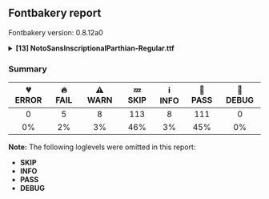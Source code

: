 ## Fontbakery report

Fontbakery version: 0.8.12a0

<details><summary><b>[13] NotoSansInscriptionalParthian-Regular.ttf</b></summary><div><details><summary>🔥 <b>FAIL:</b> Version number has increased since previous release on Google Fonts? (<a href="https://font-bakery.readthedocs.io/en/stable/fontbakery/profiles/googlefonts.html#com.google.fonts/check/version_bump">com.google.fonts/check/version_bump</a>)</summary><div>


* 🔥 **FAIL** Version number 2.0030059814453125 is equal to version on Google Fonts.
* 🔥 **FAIL** Version number 2.0030059814453125 is equal to version on Google Fonts GitHub repo.
</div></details><details><summary>🔥 <b>FAIL:</b> Noto fonts must have an ARTICLE.en_us.html file (<a href="https://font-bakery.readthedocs.io/en/stable/fontbakery/profiles/googlefonts.html#com.google.fonts/check/description/noto_has_article">com.google.fonts/check/description/noto_has_article</a>)</summary><div>


* 🔥 **FAIL** This is a Noto font but it lacks an ARTICLE.en_us.html file [code: missing-article]
</div></details><details><summary>🔥 <b>FAIL:</b> Ensure dotted circle glyph is present and can attach marks. (<a href="https://font-bakery.readthedocs.io/en/stable/fontbakery/profiles/universal.html#com.google.fonts/check/dotted_circle">com.google.fonts/check/dotted_circle</a>)</summary><div>


* 🔥 **FAIL** No dotted circle glyph presentand font uses a complex shaper [code: missing-dotted-circle-complex]
</div></details><details><summary>🔥 <b>FAIL:</b> Ensure soft_dotted characters lose their dot when combined with marks that replace the dot. (<a href="https://font-bakery.readthedocs.io/en/stable/fontbakery/profiles/universal.html#com.google.fonts/check/soft_dotted">com.google.fonts/check/soft_dotted</a>)</summary><div>


* 🔥 **FAIL** The dot of soft dotted characters used in orthographies must disappear in the following strings: į̀ į́ į̂ į̃ į̄ į̌

The dot of soft dotted characters should disappear in other cases, for example: į̆ į̇ į̈ į̊ į̋ į̒ į̦̀ į̦́ į̦̂ į̦̃ į̦̄ į̦̆ į̦̇ į̦̈ į̦̊ į̦̋ į̦̌ į̦̒ į̧̀ į̧́ [code: soft-dotted]
</div></details><details><summary>🔥 <b>FAIL:</b> Check that texts shape as per expectation (<a href="https://font-bakery.readthedocs.io/en/stable/fontbakery/profiles/<Section: Shaping Checks>.html#com.google.fonts/check/shaping/regression">com.google.fonts/check/shaping/regression</a>)</summary><div>


* 🔥 **FAIL** qa/shaping_tests/inscriptional-parthian.json: Expected and actual shaping not matching
<div class="shaping">


<style type="text/css">
    @font-face {font-family: "TestFont"; src: url(../../fonts/NotoSansInscriptionalParthian/googlefonts/ttf/NotoSansInscriptionalParthian-Regular.ttf);}
    .tf { font-family: "TestFont"; }
    .shaping pre { font-size: 1.2rem; }
    .shaping li {
        font-size: 1.2rem;
        border-top: 1px solid #ddd;
        padding: 12px;
        margin-top: 12px;
    }
    .shaping-svg {
        height: 100px;
        margin: 10px;
        transform: matrix(1, 0, 0, -1, 0, 0);
    }
</style>

<h4>qa/shaping_tests/inscriptional-parthian.json: Expected and actual shaping not matching</h4>


</div>
<div class="shaping">

<li>Shaping did not match: <span class="tf">𐭍𐭂𐭅𐭑𐭂𐭅𐭍𐭍𐭂</span> (Issue #2)</li>


<pre>Expected: u10B42=8+605|u10B4D10B4D=6+521|u10B4210B45=4+951|u10B51.alt01=3+596|u10B4210B45=1+951|u10B4D.alt01=0+299</pre>



<pre>Got     : u10B42=8@112,0+717|u10B4D10B4D=6+521|u10B4210B45=4+951|u10B51.alt01=3+596|u10B4210B45=1@112,0+1063|u10B4D.alt01=0+299</pre>



<pre>                  ^^ ^                                                                     ^^^
</pre>


Got: <svg class="shaping-svg" xmlns="http://www.w3.org/2000/svg" viewBox="0 0 4147 2370" transform="matrix(1 0 0 -1 0 0)">
<path d="M15.0,-10.0L15.0,64.0Q183.0,64.0 300.0,154.0Q416.0,245.0 458.0,401.0Q349.0,301.0 201.0,301.0Q133.0,301.0 84.5,322.0Q36.0,343.0 0.0,396.0L61.0,446.0Q87.0,406.0 121.5,391.0Q156.0,376.0 201.0,376.0Q383.0,376.0 486.0,536.0L563.0,536.0Q556.0,375.0 486.0,248.0Q417.0,122.0 300.0,56.0Q183.0,-10.0 31.0,-10.0L15.0,-10.0Z" transform="translate(112, 801)"/>
<path d="M-505.0,-301.0L-505.0,-227.0L348.0,-227.0L348.0,536.0L436.0,536.0L436.0,-301.0L-505.0,-301.0ZM-505.0,-166.0L-505.0,-92.0L107.0,-92.0L107.0,536.0L195.0,536.0L195.0,-166.0L-505.0,-166.0Z" transform="translate(717, 801)"/>
<path d="M391.0,-10.0Q227.0,-10.0 133.0,61.5Q39.0,133.0 39.0,274.0Q39.0,325.0 63.0,366.5Q87.0,408.0 128.5,433.0Q170.0,458.0 220.0,458.0Q282.0,458.0 321.5,432.5Q361.0,407.0 380.0,366.5Q399.0,326.0 399.0,279.0Q399.0,231.0 383.5,191.5Q368.0,152.0 344.5,122.0Q321.0,92.0 296.0,72.0Q317.0,68.0 340.5,66.0Q364.0,64.0 391.0,64.0Q504.0,64.0 586.5,107.5Q669.0,151.0 723.0,227.5Q777.0,304.0 804.0,401.0Q695.0,301.0 547.0,301.0Q500.0,301.0 464.0,310.0L491.0,382.0Q517.0,376.0 547.0,376.0Q729.0,376.0 832.0,536.0L909.0,536.0Q903.0,428.0 870.5,329.5Q838.0,231.0 776.0,154.5Q714.0,78.0 618.5,34.0Q523.0,-10.0 391.0,-10.0ZM208.0,106.0Q254.0,136.0 281.5,180.5Q309.0,225.0 309.0,280.0Q309.0,330.0 285.0,357.0Q261.0,384.0 222.0,384.0Q182.0,384.0 156.0,352.5Q130.0,321.0 130.0,273.0Q130.0,218.0 149.0,176.0Q168.0,134.0 208.0,106.0Z" transform="translate(1238, 801)"/>
<path d="M-581.0,-240.0L-581.0,-166.0L-125.0,-166.0Q-47.0,-166.0 -2.0,-126.0Q43.0,-86.0 61.0,4.0L166.0,536.0L256.0,536.0L301.0,409.0Q316.0,367.0 330.0,342.0Q344.0,317.0 364.5,306.0Q385.0,295.0 419.0,295.0Q407.0,328.0 407.0,396.0L407.0,536.0L495.0,536.0L495.0,395.0Q495.0,358.0 499.5,329.5Q504.0,301.0 515.5,275.0Q527.0,249.0 547.0,217.0L422.0,217.0Q362.0,217.0 324.5,232.5Q287.0,248.0 263.0,284.5Q239.0,321.0 221.0,382.0L148.0,0.0Q132.0,-86.0 99.0,-139.0Q66.0,-192.0 11.5,-216.0Q-43.0,-240.0 -125.0,-240.0L-581.0,-240.0Z" transform="translate(2189, 801)"/>
<path d="M391.0,-10.0Q227.0,-10.0 133.0,61.5Q39.0,133.0 39.0,274.0Q39.0,325.0 63.0,366.5Q87.0,408.0 128.5,433.0Q170.0,458.0 220.0,458.0Q282.0,458.0 321.5,432.5Q361.0,407.0 380.0,366.5Q399.0,326.0 399.0,279.0Q399.0,231.0 383.5,191.5Q368.0,152.0 344.5,122.0Q321.0,92.0 296.0,72.0Q317.0,68.0 340.5,66.0Q364.0,64.0 391.0,64.0Q504.0,64.0 586.5,107.5Q669.0,151.0 723.0,227.5Q777.0,304.0 804.0,401.0Q695.0,301.0 547.0,301.0Q500.0,301.0 464.0,310.0L491.0,382.0Q517.0,376.0 547.0,376.0Q729.0,376.0 832.0,536.0L909.0,536.0Q903.0,428.0 870.5,329.5Q838.0,231.0 776.0,154.5Q714.0,78.0 618.5,34.0Q523.0,-10.0 391.0,-10.0ZM208.0,106.0Q254.0,136.0 281.5,180.5Q309.0,225.0 309.0,280.0Q309.0,330.0 285.0,357.0Q261.0,384.0 222.0,384.0Q182.0,384.0 156.0,352.5Q130.0,321.0 130.0,273.0Q130.0,218.0 149.0,176.0Q168.0,134.0 208.0,106.0Z" transform="translate(2897, 801)"/>
<path d="M-657.0,-166.0L-657.0,-92.0L126.0,-92.0L126.0,536.0L214.0,536.0L214.0,-166.0L-657.0,-166.0Z" transform="translate(3848, 801)"/>
</svg>
 Expected: <svg class="shaping-svg" xmlns="http://www.w3.org/2000/svg" viewBox="0 0 3923 2370" transform="matrix(1 0 0 -1 0 0)">
<path d="M15.0,-10.0L15.0,64.0Q183.0,64.0 300.0,154.0Q416.0,245.0 458.0,401.0Q349.0,301.0 201.0,301.0Q133.0,301.0 84.5,322.0Q36.0,343.0 0.0,396.0L61.0,446.0Q87.0,406.0 121.5,391.0Q156.0,376.0 201.0,376.0Q383.0,376.0 486.0,536.0L563.0,536.0Q556.0,375.0 486.0,248.0Q417.0,122.0 300.0,56.0Q183.0,-10.0 31.0,-10.0L15.0,-10.0Z" transform="translate(0, 801)"/>
<path d="M-505.0,-301.0L-505.0,-227.0L348.0,-227.0L348.0,536.0L436.0,536.0L436.0,-301.0L-505.0,-301.0ZM-505.0,-166.0L-505.0,-92.0L107.0,-92.0L107.0,536.0L195.0,536.0L195.0,-166.0L-505.0,-166.0Z" transform="translate(605, 801)"/>
<path d="M391.0,-10.0Q227.0,-10.0 133.0,61.5Q39.0,133.0 39.0,274.0Q39.0,325.0 63.0,366.5Q87.0,408.0 128.5,433.0Q170.0,458.0 220.0,458.0Q282.0,458.0 321.5,432.5Q361.0,407.0 380.0,366.5Q399.0,326.0 399.0,279.0Q399.0,231.0 383.5,191.5Q368.0,152.0 344.5,122.0Q321.0,92.0 296.0,72.0Q317.0,68.0 340.5,66.0Q364.0,64.0 391.0,64.0Q504.0,64.0 586.5,107.5Q669.0,151.0 723.0,227.5Q777.0,304.0 804.0,401.0Q695.0,301.0 547.0,301.0Q500.0,301.0 464.0,310.0L491.0,382.0Q517.0,376.0 547.0,376.0Q729.0,376.0 832.0,536.0L909.0,536.0Q903.0,428.0 870.5,329.5Q838.0,231.0 776.0,154.5Q714.0,78.0 618.5,34.0Q523.0,-10.0 391.0,-10.0ZM208.0,106.0Q254.0,136.0 281.5,180.5Q309.0,225.0 309.0,280.0Q309.0,330.0 285.0,357.0Q261.0,384.0 222.0,384.0Q182.0,384.0 156.0,352.5Q130.0,321.0 130.0,273.0Q130.0,218.0 149.0,176.0Q168.0,134.0 208.0,106.0Z" transform="translate(1126, 801)"/>
<path d="M-581.0,-240.0L-581.0,-166.0L-125.0,-166.0Q-47.0,-166.0 -2.0,-126.0Q43.0,-86.0 61.0,4.0L166.0,536.0L256.0,536.0L301.0,409.0Q316.0,367.0 330.0,342.0Q344.0,317.0 364.5,306.0Q385.0,295.0 419.0,295.0Q407.0,328.0 407.0,396.0L407.0,536.0L495.0,536.0L495.0,395.0Q495.0,358.0 499.5,329.5Q504.0,301.0 515.5,275.0Q527.0,249.0 547.0,217.0L422.0,217.0Q362.0,217.0 324.5,232.5Q287.0,248.0 263.0,284.5Q239.0,321.0 221.0,382.0L148.0,0.0Q132.0,-86.0 99.0,-139.0Q66.0,-192.0 11.5,-216.0Q-43.0,-240.0 -125.0,-240.0L-581.0,-240.0Z" transform="translate(2077, 801)"/>
<path d="M391.0,-10.0Q227.0,-10.0 133.0,61.5Q39.0,133.0 39.0,274.0Q39.0,325.0 63.0,366.5Q87.0,408.0 128.5,433.0Q170.0,458.0 220.0,458.0Q282.0,458.0 321.5,432.5Q361.0,407.0 380.0,366.5Q399.0,326.0 399.0,279.0Q399.0,231.0 383.5,191.5Q368.0,152.0 344.5,122.0Q321.0,92.0 296.0,72.0Q317.0,68.0 340.5,66.0Q364.0,64.0 391.0,64.0Q504.0,64.0 586.5,107.5Q669.0,151.0 723.0,227.5Q777.0,304.0 804.0,401.0Q695.0,301.0 547.0,301.0Q500.0,301.0 464.0,310.0L491.0,382.0Q517.0,376.0 547.0,376.0Q729.0,376.0 832.0,536.0L909.0,536.0Q903.0,428.0 870.5,329.5Q838.0,231.0 776.0,154.5Q714.0,78.0 618.5,34.0Q523.0,-10.0 391.0,-10.0ZM208.0,106.0Q254.0,136.0 281.5,180.5Q309.0,225.0 309.0,280.0Q309.0,330.0 285.0,357.0Q261.0,384.0 222.0,384.0Q182.0,384.0 156.0,352.5Q130.0,321.0 130.0,273.0Q130.0,218.0 149.0,176.0Q168.0,134.0 208.0,106.0Z" transform="translate(2673, 801)"/>
<path d="M-657.0,-166.0L-657.0,-92.0L126.0,-92.0L126.0,536.0L214.0,536.0L214.0,-166.0L-657.0,-166.0Z" transform="translate(3624, 801)"/>
</svg>


</div> [code: shaping-regression]
</div></details><details><summary>⚠ <b>WARN:</b> Are there caret positions declared for every ligature? (<a href="https://font-bakery.readthedocs.io/en/stable/fontbakery/profiles/googlefonts.html#com.google.fonts/check/ligature_carets">com.google.fonts/check/ligature_carets</a>)</summary><div>


* ⚠ **WARN** This font lacks caret position values for ligature glyphs on its GDEF table. [code: lacks-caret-pos]
</div></details><details><summary>⚠ <b>WARN:</b> Is there kerning info for non-ligated sequences? (<a href="https://font-bakery.readthedocs.io/en/stable/fontbakery/profiles/googlefonts.html#com.google.fonts/check/kerning_for_non_ligated_sequences">com.google.fonts/check/kerning_for_non_ligated_sequences</a>)</summary><div>


* ⚠ **WARN** GPOS table lacks kerning info for the following non-ligated sequences:

	- u10B42 + u10B45

	- u10B47 + u10B45

	- u10B49 + u10B45

	- u10B4D + u10B43

	- u10B43 + u10B45

	- u10B4F + u10B4B

	- u10B53 + u10B45 

	- u10B55 + u10B45 [code: lacks-kern-info]
</div></details><details><summary>⚠ <b>WARN:</b> Combined length of family and style must not exceed 27 characters. (<a href="https://font-bakery.readthedocs.io/en/stable/fontbakery/profiles/googlefonts.html#com.google.fonts/check/name/family_and_style_max_length">com.google.fonts/check/name/family_and_style_max_length</a>)</summary><div>


* ⚠ **WARN** The combined length of family and style exceeds 27 chars in the following 'WINDOWS' entries:
 FONT_FAMILY_NAME = 'Noto Sans Inscriptional Parthian' / SUBFAMILY_NAME = 'Regular'

Please take a look at the conversation at https://github.com/googlefonts/fontbakery/issues/2179 in order to understand the reasoning behind these name table records max-length criteria. [code: too-long]
</div></details><details><summary>⚠ <b>WARN:</b> Ensure fonts have ScriptLangTags declared on the 'meta' table. (<a href="https://font-bakery.readthedocs.io/en/stable/fontbakery/profiles/googlefonts.html#com.google.fonts/check/meta/script_lang_tags">com.google.fonts/check/meta/script_lang_tags</a>)</summary><div>


* ⚠ **WARN** This font file does not have a 'meta' table. [code: lacks-meta-table]
</div></details><details><summary>⚠ <b>WARN:</b> Check font contains no unreachable glyphs (<a href="https://font-bakery.readthedocs.io/en/stable/fontbakery/profiles/universal.html#com.google.fonts/check/unreachable_glyphs">com.google.fonts/check/unreachable_glyphs</a>)</summary><div>


* ⚠ **WARN** The following glyphs could not be reached by codepoint or substitution rules:

	- uni00A0.1
 [code: unreachable-glyphs]
</div></details><details><summary>⚠ <b>WARN:</b> Check if each glyph has the recommended amount of contours. (<a href="https://font-bakery.readthedocs.io/en/stable/fontbakery/profiles/universal.html#com.google.fonts/check/contour_count">com.google.fonts/check/contour_count</a>)</summary><div>


* ⚠ **WARN** This check inspects the glyph outlines and detects the total number of contours in each of them. The expected values are infered from the typical ammounts of contours observed in a large collection of reference font families. The divergences listed below may simply indicate a significantly different design on some of your glyphs. On the other hand, some of these may flag actual bugs in the font such as glyphs mapped to an incorrect codepoint. Please consider reviewing the design and codepoint assignment of these to make sure they are correct.

The following glyphs do not have the recommended number of contours:

	- Glyph name: aogonek	Contours detected: 3	Expected: 2

	- Glyph name: uogonek	Contours detected: 2	Expected: 1

	- Glyph name: aogonek	Contours detected: 3	Expected: 2 

	- Glyph name: uogonek	Contours detected: 2	Expected: 1
 [code: contour-count]
</div></details><details><summary>⚠ <b>WARN:</b> Check math signs have the same width. (<a href="https://font-bakery.readthedocs.io/en/stable/fontbakery/profiles/universal.html#com.google.fonts/check/math_signs_width">com.google.fonts/check/math_signs_width</a>)</summary><div>


* ⚠ **WARN** The most common width is 572 among a set of 6 math glyphs.
The following math glyphs have a different width, though:

Width = 322:
minus
 [code: width-outliers]
</div></details><details><summary>⚠ <b>WARN:</b> Are any segments inordinately short? (<a href="https://font-bakery.readthedocs.io/en/stable/fontbakery/profiles/<Section: Outline Correctness Checks>.html#com.google.fonts/check/outline_short_segments">com.google.fonts/check/outline_short_segments</a>)</summary><div>


* ⚠ **WARN** The following glyphs have segments which seem very short:

	* two (U+0032) contains a short segment L<<159.0,84.0>--<159.0,80.0>>

	* at (U+0040) contains a short segment B<<613.0,293.0>-<612.0,275.0>-<612.0,267.5>>

	* at (U+0040) contains a short segment B<<612.0,267.5>-<612.0,260.0>-<612.0,257.0>>

	* M (U+004D) contains a short segment L<<177.0,626.0>--<173.0,626.0>>

	* M (U+004D) contains a short segment L<<450.0,129.0>--<454.0,129.0>>

	* N (U+004E) contains a short segment L<<176.0,593.0>--<172.0,593.0>>

	* N (U+004E) contains a short segment L<<582.0,123.0>--<586.0,123.0>>

	* Q (U+0051) contains a short segment B<<416.0,-9.0>-<410.0,-9.0>-<403.5,-9.5>>

	* Q (U+0051) contains a short segment B<<403.5,-9.5>-<397.0,-10.0>-<391.0,-10.0>>

	* W (U+0057) contains a short segment B<<468.0,577.5>-<463.0,600.0>-<461.0,609.0>> 

	* 61 more.

Use -F or --full-lists to disable shortening of long lists. [code: found-short-segments]
</div></details><br></div></details>

### Summary

| 💔 ERROR | 🔥 FAIL | ⚠ WARN | 💤 SKIP | ℹ INFO | 🍞 PASS | 🔎 DEBUG |
|:-----:|:----:|:----:|:----:|:----:|:----:|:----:|
| 0 | 5 | 8 | 113 | 8 | 111 | 0 |
| 0% | 2% | 3% | 46% | 3% | 45% | 0% |

**Note:** The following loglevels were omitted in this report:
* **SKIP**
* **INFO**
* **PASS**
* **DEBUG**
